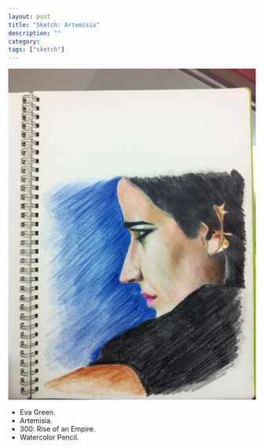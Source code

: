 ```yaml
---
layout: post
title: "Sketch: Artemisia"
description: ""
category:
tags: ["sketch"]
---
```


![Artemisia](/assets/images/sketch-eva-green-artemisia.jpg)

* Eva Green.
* Artemisia.
* 300: Rise of an Empire.
* Watercolor Pencil.
